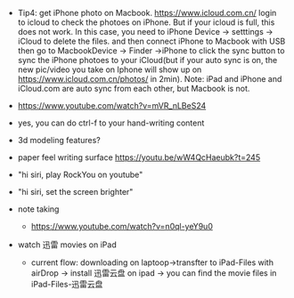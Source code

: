 - Tip4: get iPhone photo on Macbook. https://www.icloud.com.cn/ login to icloud to check the photoes on iPhone. But if your icloud is full, this does not work. In this case, you need to iPhone Device -> setttings -> iCloud to delete the files. and then connect iPhone to Macbook with USB then go to MacbookDevice -> Finder ->iPhone to click the sync button to sync the iPhone photoes to your iCloud(but if your auto sync is on, the new pic/video you take on Iphone will show up on https://www.icloud.com.cn/photos/ in 2min). Note: iPad and iPhone and iCloud.com are auto sync from each other, but Macbook is not.
- https://www.youtube.com/watch?v=mVR_nLBeS24
- yes, you can do ctrl-f to your hand-writing content
- 3d modeling features?
- paper feel writing surface https://youtu.be/wW4QcHaeubk?t=245
- "hi siri, play RockYou on youtube"
- "hi siri, set the screen brighter"
- note taking
  - https://www.youtube.com/watch?v=n0ql-yeY9u0

- watch 迅雷 movies on iPad
  - current flow: downloading on laptoop->transfter to iPad-Files with airDrop -> install 迅雷云盘 on ipad -> you can find the movie files in iPad-Files-迅雷云盘
